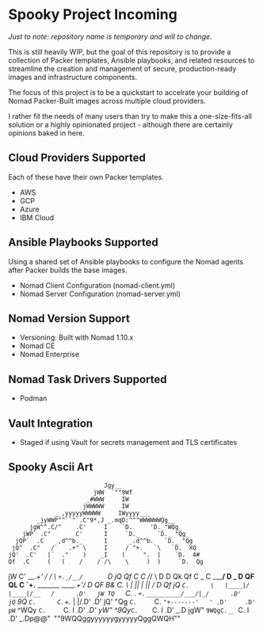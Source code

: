 # Spooky Project Incoming

_Just to note: repository name is temporary and will to change._

This is still heavily WIP, but the goal of this repository is to provide a collection of Packer templates, Ansible playbooks, and related resources to streamline the creation and management of secure, production-ready images and infrastructure components.

The focus of this project is to be a quickstart to accelrate your building of Nomad Packer-Built images across multiple cloud providers.

I rather fit the needs of many users than try to make this a one-size-fits-all solution or a highly opinionated project - although there are certainly opinions baked in here.

## Cloud Providers Supported

Each of these have their own Packer templates. 

- AWS
- GCP
- Azure
- IBM Cloud

## Ansible Playbooks Supported

Using a shared set of Ansible playbooks to configure the Nomad agents after Packer builds the base images.

- Nomad Client Configuration (nomad-client.yml)
- Nomad Server Configuration (nomad-server.yml)

## Nomad Version Support
- Versioning: Built with Nomad 1.10.x
- Nomad CE
- Nomad Enterprise

## Nomad Task Drivers Supported
- Podman


## Vault Integration
- Staged if using Vault for secrets management and TLS certificates

## Spooky Ascii Art


                               Jgy__                        
                            jWW  `""9Wf
                          _#WWW     IW
                         jWWWWW     IW
                 __,yyyyyWWWWW     IWyyyy___
            _jyWWP"^``"`.C"9*,J _.mqD:^^"WWWWWWQg__
          jgW"^.C/"    .C'     I    `D.     'D._"WQg_
        jWP` .C"       C'      I     `D._     `D._ "Qg_
      jQP`  .C    ,d^^b._      I      _.d^^b.   `D._ "Qg
     jQ^  .C"   /`   .+" \     I     / "+.   `\   `D.  XQ
    jQ'  .C'   |`  ."    )    _I    (     ".  |    `D.  4#
    Qf  .C     (   (    /    / /\    \     )  )     `D.  Qg
   jW   C'      \__\_.+'    / /  \    `+._/__/       `D  jQ
   Qf   C         C        /_/    \         D         D   Qk
   Qf   C      _  C        \_\____/         D  _      D   QF
   QL   C      \`+.__     _______     ______.+'/      D   QF
   B&   C.      \   \|    ||     |    ||      /       D   Qf
   jQ   `C.      \   |____|/     |____|/__   /      .D'   jW
    TQ   `C.      \._   `+.__________/___/|_/      .D'   jQ`
     9Q   `C.      C.`+._           |   |/.D'     .D'   jQ'
      "Qg  `C.     `C.   `"+-------'   ' .D'     .D'   pW`
       ^WQy `C.     `C.        I        .D'    _.D' yW"
         ^9Qy_`C.    `C.       I       .D'   _.D jgW"
            `9WQgC.__ `C.      I      .D'  _.Dp@@"`
               `""9WQQggyyyyyygyyyyyQggQWQH""

